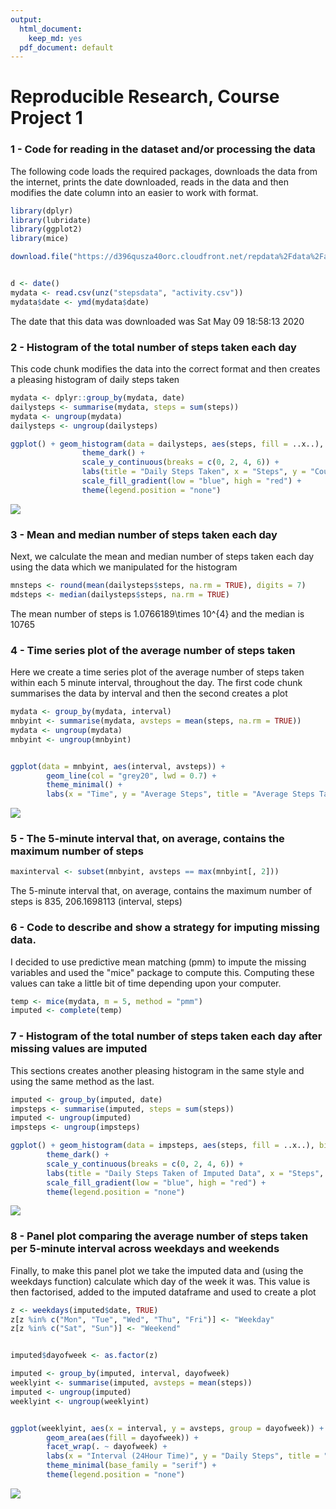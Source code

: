 ```yaml
---
output:
  html_document: 
    keep_md: yes
  pdf_document: default
---
```

Reproducible Research, Course Project 1
=========================================
        

### 1 - Code for reading in the dataset and/or processing the data

The following code loads the required packages, downloads the data from the internet, prints the date downloaded, reads in the data and then modifies the date column into an easier to work with format.


```r
library(dplyr)
library(lubridate)
library(ggplot2)
library(mice)

download.file("https://d396qusza40orc.cloudfront.net/repdata%2Fdata%2Factivity.zip", destfile = "stepsdata")


d <- date()
mydata <- read.csv(unz("stepsdata", "activity.csv"))
mydata$date <- ymd(mydata$date)
```
The date that this data was downloaded was Sat May 09 18:58:13 2020


### 2 - Histogram of the total number of steps taken each day

This code chunk modifies the data into the correct format and then creates a pleasing histogram of daily steps taken 


```r
mydata <- dplyr::group_by(mydata, date)
dailysteps <- summarise(mydata, steps = sum(steps))
mydata <- ungroup(mydata)
dailysteps <- ungroup(dailysteps)

ggplot() + geom_histogram(data = dailysteps, aes(steps, fill = ..x..), bins = 20) +
                theme_dark() +
                scale_y_continuous(breaks = c(0, 2, 4, 6)) +
                labs(title = "Daily Steps Taken", x = "Steps", y = "Count") + 
                scale_fill_gradient(low = "blue", high = "red") + 
                theme(legend.position = "none")
```

![](Reproducible-Research-Project1_files/figure-html/unnamed-chunk-2-1.png)<!-- -->


### 3 - Mean and median number of steps taken each day

Next, we calculate the mean and median number of steps taken each day using the data which we manipulated for the histogram


```r
mnsteps <- round(mean(dailysteps$steps, na.rm = TRUE), digits = 7)
mdsteps <- median(dailysteps$steps, na.rm = TRUE)
```
The mean number of steps is 1.0766189\times 10^{4} and the median is 10765


### 4 - Time series plot of the average number of steps taken

Here we create a time series plot of the average number of steps taken within each 5 minute interval, throughout the day. The first code chunk summarises the data by interval and then the second creates a plot


```r
mydata <- group_by(mydata, interval)
mnbyint <- summarise(mydata, avsteps = mean(steps, na.rm = TRUE))
mydata <- ungroup(mydata)
mnbyint <- ungroup(mnbyint)


ggplot(data = mnbyint, aes(interval, avsteps)) + 
        geom_line(col = "grey20", lwd = 0.7) + 
        theme_minimal() + 
        labs(x = "Time", y = "Average Steps", title = "Average Steps Taken Throughout the Day")
```

![](Reproducible-Research-Project1_files/figure-html/unnamed-chunk-4-1.png)<!-- -->


### 5 - The 5-minute interval that, on average, contains the maximum number of steps


```r
maxinterval <- subset(mnbyint, avsteps == max(mnbyint[, 2]))
```
The 5-minute interval that, on average, contains the maximum number of steps is 835, 206.1698113 (interval, steps)


### 6 - Code to describe and show a strategy for imputing missing data.
I decided to use predictive mean matching (pmm) to impute the missing variables and used the "mice" package to compute this. Computing these values can take a little bit of time depending upon your computer.

```r
temp <- mice(mydata, m = 5, method = "pmm")
imputed <- complete(temp)
```


### 7 - Histogram of the total number of steps taken each day after missing values are imputed
This sections creates another pleasing histogram in the same style and using the same method as the last.

```r
imputed <- group_by(imputed, date)
impsteps <- summarise(imputed, steps = sum(steps))
imputed <- ungroup(imputed)
impsteps <- ungroup(impsteps)

ggplot() + geom_histogram(data = impsteps, aes(steps, fill = ..x..), bins = 20) +
        theme_dark() +
        scale_y_continuous(breaks = c(0, 2, 4, 6)) +
        labs(title = "Daily Steps Taken of Imputed Data", x = "Steps", y = "Count") + 
        scale_fill_gradient(low = "blue", high = "red") + 
        theme(legend.position = "none")
```

![](Reproducible-Research-Project1_files/figure-html/unnamed-chunk-7-1.png)<!-- -->


### 8 - Panel plot comparing the average number of steps taken per 5-minute interval across weekdays and weekends

Finally, to make this panel plot we take the imputed data and (using the weekdays function) calculate which day of the week it was. This value is then factorised, added to the imputed dataframe and used to create a plot

```r
z <- weekdays(imputed$date, TRUE)
z[z %in% c("Mon", "Tue", "Wed", "Thu", "Fri")] <- "Weekday"
z[z %in% c("Sat", "Sun")] <- "Weekend"


imputed$dayofweek <- as.factor(z)

imputed <- group_by(imputed, interval, dayofweek)
weeklyint <- summarise(imputed, avsteps = mean(steps))
imputed <- ungroup(imputed)
weeklyint <- ungroup(weeklyint)


ggplot(weeklyint, aes(x = interval, y = avsteps, group = dayofweek)) +
        geom_area(aes(fill = dayofweek)) + 
        facet_wrap(. ~ dayofweek) + 
        labs(x = "Interval (24Hour Time)", y = "Daily Steps", title = "Daily Steps by Weekday and Weekend") +
        theme_minimal(base_family = "serif") + 
        theme(legend.position = "none")
```

![](Reproducible-Research-Project1_files/figure-html/unnamed-chunk-8-1.png)<!-- -->



